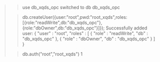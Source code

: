 > > use db_xqds_opc
> > switched to db db_xqds_opc
>
> > db.createUser({user:"root",pwd:"root_xqds",roles:[{role:"readWrite",db:"db_xqds_opc"},{role:"dbOwner",db:"db_xqds_opc"}]});
> > Successfully added user: {
> >    "user" : "root",
> >    "roles" : [
> >            {
> >                    "role" : "readWrite",
> >                    "db" : "db_xqds_opc"
> >            },
> >            {
> >                    "role" : "dbOwner",
> >                    "db" : "db_xqds_opc"
> >            }
> >    ]
> > }
>
> > db.auth("root","root_xqds")
> > 1